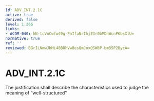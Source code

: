 ```yaml
---
Id: ADV_INT.2.1C
active: true
derived: false
level: 1.266
links:
- ACOM-040: hN-tcVnCwfw49g-FnIfaNrIhjZ3r0bMDnWcnPKbsXlU=
normative: true
ref: ''
reviewed: BGrILNmwJbMi48BOhVw8esQmJoxQSW8P-bm5SP2BycA=
---
```


# ADV_INT.2.1C

The justification shall describe the characteristics used to judge the meaning of “well-structured”.